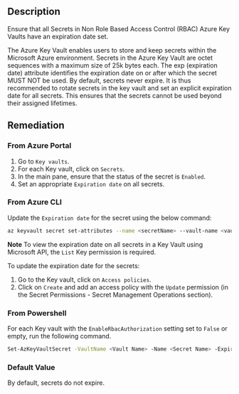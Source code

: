 ## Description

Ensure that all Secrets in Non Role Based Access Control (RBAC) Azure Key Vaults have an expiration date set.

The Azure Key Vault enables users to store and keep secrets within the Microsoft Azure environment. Secrets in the Azure Key Vault are octet sequences with a maximum size of 25k bytes each. The exp (expiration date) attribute identifies the expiration date on or after which the secret MUST NOT be used. By default, secrets never expire. It is thus recommended to rotate secrets in the key vault and set an explicit expiration date for all secrets. This ensures that the secrets cannot be used beyond their assigned lifetimes.

## Remediation

### From Azure Portal

1. Go to `Key vaults`.
2. For each Key vault, click on `Secrets`.
3. In the main pane, ensure that the status of the secret is `Enabled`.
4. Set an appropriate `Expiration date` on all secrets.

### From Azure CLI

Update the `Expiration date` for the secret using the below command:

```bash
az keyvault secret set-attributes --name <secretName> --vault-name <vaultName> --expires Y-m-d'T'H:M:S'Z'
```

**Note** To view the expiration date on all secrets in a Key Vault using Microsoft API, the `List` Key permission is required.

To update the expiration date for the secrets:
1. Go to the Key vault, click on `Access policies`.
2. Click on `Create` and add an access policy with the `Update` permission (in the Secret Permissions - Secret Management Operations section).

### From Powershell

For each Key vault with the `EnableRbacAuthorization` setting set to `False` or empty, run the following command.

```bash
Set-AzKeyVaultSecret -VaultName <Vault Name> -Name <Secret Name> -Expires <DateTime>
```

### Default Value

By default, secrets do not expire.
